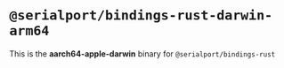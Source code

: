 # `@serialport/bindings-rust-darwin-arm64`

This is the **aarch64-apple-darwin** binary for `@serialport/bindings-rust`
